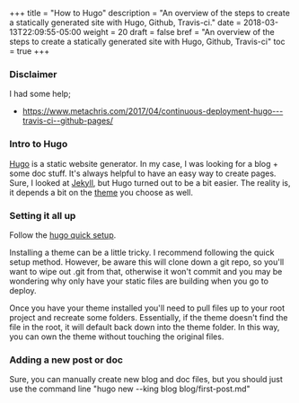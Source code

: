 +++
title = "How to Hugo"
description = "An overview of the steps to create a statically generated site with Hugo, Github, Travis-ci."
date = 2018-03-13T22:09:55-05:00
weight = 20
draft = false
bref = "An overview of the steps to create a statically generated site with Hugo, Github, Travis-ci"
toc = true
+++

### Disclaimer

I had some help;
* https://www.metachris.com/2017/04/continuous-deployment-hugo---travis-ci--github-pages/

### Intro to Hugo

[Hugo](https://gohugo.io/) is a static website generator. In my case, I was looking for a blog + some doc stuff. It's always helpful to have an easy way to create pages. Sure, I looked at [Jekyll](https://jekyllrb.com/), but Hugo turned out to be a bit easier. The reality is, it depends a bit on the [theme](https://themes.gohugo.io/) you choose as well. 

### Setting it all up

Follow the [hugo quick setup](https://gohugo.io/getting-started/quick-start/).

Installing a theme can be a little tricky. I recommend following the quick setup method. However, be aware this will clone down a git repo, so you'll want to wipe out .git from that, otherwise it won't commit and you may be wondering why only have your static files are building when you go to deploy. 

Once you have your theme installed you'll need to pull files up to your root project and recreate some folders. Essentially, if the theme doesn't find the file in the root, it will default back down into the theme folder. In this way, you can own the theme without touching the original files. 

### Adding a new post or doc

Sure, you can manually create new blog and doc files, but you should just use the command line "hugo new --king blog blog/first-post.md"